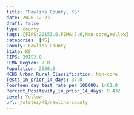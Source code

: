 ```yaml
---
title: "Rawlins County, KS"
date: 2020-12-23
draft: false
type: county
tags: [FIPS:20153.0,FEMA:7.0,Non-core,Yellow]
categories: [KS]
County: Rawlins County
State: KS
FIPS: 20153.0
FEMA_Region: 7.0
Population: 2530.0
NCHS_Urban_Rural_Classification: Non-core
Tests_in_prior_14_days: 37.0
Fourteen_day_test_rate_per_100000: 1462.0
Percent_Positivity_in_prior_14_days: 0.432
Level: Yellow
url: /states/KS/rawlins-county
---
```



